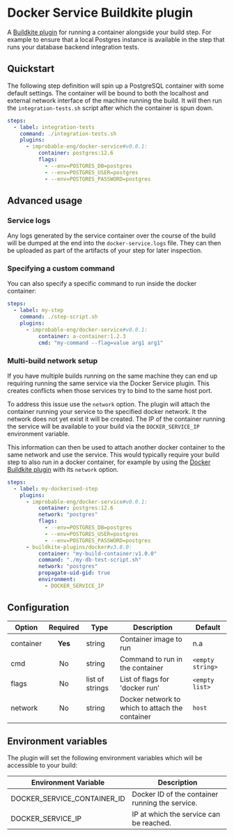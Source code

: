 # Docker Service Buildkite plugin

A [Buildkite plugin](https://buildkite.com/docs/agent/v3/plugins) for running a container alongside
your build step. For example to ensure that a local Postgres instance is available in the step that
runs your database backend integration tests.

## Quickstart

The following step definition will spin up a PostgreSQL container with some default settings. The
container will be bound to both the localhost and external network interface of the machine running
the build. It will then run the `integration-tests.sh` script after which the container is spun
down.

```yaml
steps:
  - label: integration-tests
    command: ./integration-tests.sh
    plugins:
      - improbable-eng/docker-service#v0.0.1:
          container: postgres:12.6
          flags:
            - --env=POSTGRES_DB=postgres
            - --env=POSTGRES_USER=postgres
            - --env=POSTGRES_PASSWORD=postgres
```

## Advanced usage

### Service logs

Any logs generated by the service container over the course of the build will be dumped at the end
into the `docker-service.logs` file. They can then be uploaded as part of the artifacts of your step
for later inspection.

### Specifying a custom command

You can also specify a specific command to run inside the docker container:

```yaml
steps:
  - label: my-step
    command: ./step-script.sh
    plugins:
      - improbable-eng/docker-service#v0.0.1:
          container: a-container:1.2.3
          cmd: "my-command --flag=value arg1 arg1"
```

### Multi-build network setup

If you have multiple builds running on the same machine they can end up requiring running the same
service via the Docker Service plugin. This creates conflicts when those services try to bind to the
same host port.

To address this issue use the `network` option. The plugin will attach the container running your
service to the specified docker network. It the network does not yet exist it will be created. The
IP of the container running the service will be available to your build via the `DOCKER_SERVICE_IP`
environment variable.

This information can then be used to attach another docker container to the same network and use the
service. This would typically require your build step to also run in a docker container, for example
by using the [Docker Buildkite plugin] with its `network` option.

```yaml
steps:
  - label: my-dockerised-step
    plugins:
      - improbable-eng/docker-service#v0.0.1:
          container: postgres:12.6
          network: "postgres"
          flags:
            - --env=POSTGRES_DB=postgres
            - --env=POSTGRES_USER=postgres
            - --env=POSTGRES_PASSWORD=postgres
      - buildkite-plugins/docker#v3.8.0:
          container: "my-build-container:v1.0.0"
          command: "./my-db-test-script.sh"
          network: "postgres"
          propagate-uid-gid: true
          environment:
            - DOCKER_SERVICE_IP
```

[Docker Buildkite plugin]: https://github.com/buildkite-plugins/docker-buildkite-plugin

## Configuration

| Option    | Required | Type            | Description                                     | Default          |
| --------- | :------: | --------------- | ----------------------------------------------- | ---------------- |
| container | **Yes**  | string          | Container image to run                          | n.a              |
| cmd       |    No    | string          | Command to run in the container                 | `<empty string>` |
| flags     |    No    | list of strings | List of flags for 'docker run'                  | `<empty list>`   |
| network   |    No    | string          | Docker network to which to attach the container | `host`           |

## Environment variables

The plugin will set the following environment variables which will be accessible to your build:

| Environment Variable        | Description                                     |
| --------------------------- | ----------------------------------------------- |
| DOCKER_SERVICE_CONTAINER_ID | Docker ID of the container running the service. |
| DOCKER_SERVICE_IP           | IP at which the service can be reached.         |
